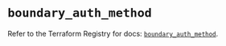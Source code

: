 # `boundary_auth_method`

Refer to the Terraform Registry for docs: [`boundary_auth_method`](https://registry.terraform.io/providers/hashicorp/boundary/1.2.0/docs/resources/auth_method).
